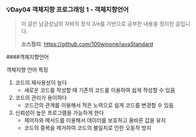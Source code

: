 ### 💡Day04 객체지향 프로그래밍 1 - 객체지향언어 
> 이 글은 남궁성님의 자바의 정석 3/e를 기반으로 공부한 내용을 정리한 글입니다.
>
> **소스정리**: https://github.com/100winone/javaStandard

####객체지향언어

객체지향 언어 특징

1. 코드의 재사용성이 높다
    - 새로운 코드를 작성할 때 기존의 코드를 이용하여 쉽게 작성할 수 있음
2. 코드의 관리가 용이하다
    - 코드간의 관계를 이용해서 적은 노력으로 쉽게 코드를 변경할 수 있음
3. 신뢰성이 높은 프로그램을 가능하게 한다
    - 제어자와 메서드를 이용해서 데이터를 보호하고 올바른 값을 유지
    - 코드의 중복을 제거하여 코드의 불일치로 인한 오동작 방지